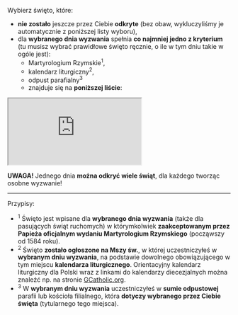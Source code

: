 Wybierz święto, które:
- **nie zostało** jeszcze przez Ciebie **odkryte** (bez obaw, wykluczyliśmy je automatycznie z poniższej listy wyboru),
- dla **wybranego dnia wyzwania** spełnia **co najmniej jedno z kryterium** (tu musisz wybrać prawidłowe święto ręcznie, o ile w tym dniu takie w ogóle jest):
  - Martyrologium Rzymskie<sup>1</sup>,
  - kalendarz liturgiczny<sup>2</sup>,
  - odpust parafialny<sup>3</sup>
  - znajduje się na **poniższej liście**:  

<iframe id="my-patrons-for-today" src="https://pl.mypatrons.org/dates/feasts-to-discover/#challenge-date#?mode=content-only&form=hidden"></iframe>

**UWAGA!** Jednego dnia **można odkryć wiele świąt**, dla każdego tworząc osobne wyzwanie!

---
Przypisy:

- <sup>1</sup> Święto jest wpisane dla **wybranego dnia wyzwania** (także dla pasujących świąt ruchomych) w którymkolwiek **zaakceptowanym przez Papieża oficjalnym wydaniu Martyrologium Rzymskiego** (począwszy od 1584 roku).
- <sup>2</sup> Święto **zostało ogłoszone na Mszy św.**, w której uczestniczyłeś w **wybranym dniu wyzwania**, na podstawie dowolnego obowiązującego w tym miejscu **kalendarza liturgicznego**. Orientacyjny kalendarz liturgiczny dla Polski wraz z linkami do kalendarzy diecezjalnych można znaleźć np. na stronie <a target="_blank" href="http://www.gcatholic.org/calendar/#current-year#/PL-pl.htm">GCatholic.org</a>.
- <sup>3</sup> W **wybranym dniu wyzwania** uczestniczyłeś w **sumie odpustowej** parafii lub kościoła filialnego, która **dotyczy wybranego przez Ciebie święta** (tytularnego tego miejsca).
